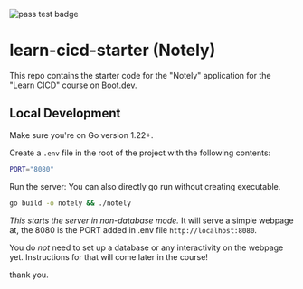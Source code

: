 ![pass test badge](https://github.com/sajidcodesdotcom/learn-cicd-starter/actions/workflows/ci.yml/badge.svg)

# learn-cicd-starter (Notely)

This repo contains the starter code for the "Notely" application for the "Learn CICD" course on [Boot.dev](https://boot.dev).

## Local Development

Make sure you're on Go version 1.22+.

Create a `.env` file in the root of the project with the following contents:

```bash
PORT="8080"
```

Run the server: You can also directly go run without creating executable.

```bash
go build -o notely && ./notely
```

_This starts the server in non-database mode._ It will serve a simple webpage at, the 8080 is the PORT added in .env file `http://localhost:8080`.

You do _not_ need to set up a database or any interactivity on the webpage yet. Instructions for that will come later in the course!

thank you.
